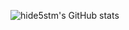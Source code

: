 ![hide5stm's GitHub stats](https://github-readme-stats.vercel.app/api?username=hide5stm&show_icons=true&theme=tokyonight)
